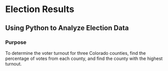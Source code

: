 # Election Results
## Using Python to Analyze Election Data 
### Purpose
To determine the voter turnout for three Colorado counties, find the percentage of votes from each county, and find the county with the highest turnout.
